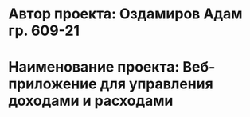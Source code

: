 # Автор проекта: Оздамиров Адам гр. 609-21
# Наименование проекта: Веб-приложение для управления доходами и расходами
